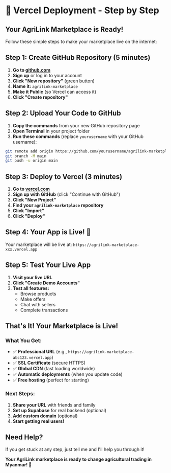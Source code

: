 # 🚀 Vercel Deployment - Step by Step

## **Your AgriLink Marketplace is Ready!**

Follow these simple steps to make your marketplace live on the internet:

## **Step 1: Create GitHub Repository (5 minutes)**

1. **Go to [github.com](https://github.com)**
2. **Sign up** or log in to your account
3. **Click "New repository"** (green button)
4. **Name it:** `agrilink-marketplace`
5. **Make it Public** (so Vercel can access it)
6. **Click "Create repository"**

## **Step 2: Upload Your Code to GitHub**

1. **Copy the commands** from your new GitHub repository page
2. **Open Terminal** in your project folder
3. **Run these commands** (replace `yourusername` with your GitHub username):

```bash
git remote add origin https://github.com/yourusername/agrilink-marketplace.git
git branch -M main
git push -u origin main
```

## **Step 3: Deploy to Vercel (3 minutes)**

1. **Go to [vercel.com](https://vercel.com)**
2. **Sign up with GitHub** (click "Continue with GitHub")
3. **Click "New Project"**
4. **Find your `agrilink-marketplace` repository**
5. **Click "Import"**
6. **Click "Deploy"**

## **Step 4: Your App is Live! 🎉**

Your marketplace will be live at: `https://agrilink-marketplace-xxx.vercel.app`

## **Step 5: Test Your Live App**

1. **Visit your live URL**
2. **Click "Create Demo Accounts"**
3. **Test all features:**
   - Browse products
   - Make offers
   - Chat with sellers
   - Complete transactions

## **That's It! Your Marketplace is Live!**

### **What You Get:**
- ✅ **Professional URL** (e.g., `https://agrilink-marketplace-abc123.vercel.app`)
- ✅ **SSL Certificate** (secure HTTPS)
- ✅ **Global CDN** (fast loading worldwide)
- ✅ **Automatic deployments** (when you update code)
- ✅ **Free hosting** (perfect for starting)

### **Next Steps:**
1. **Share your URL** with friends and family
2. **Set up Supabase** for real backend (optional)
3. **Add custom domain** (optional)
4. **Start getting real users!**

## **Need Help?**

If you get stuck at any step, just tell me and I'll help you through it!

**Your AgriLink marketplace is ready to change agricultural trading in Myanmar!** 🌱
